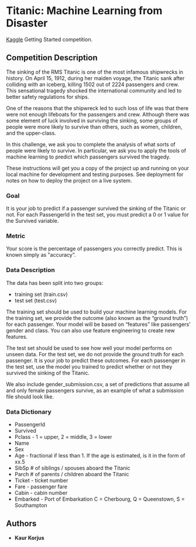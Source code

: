 # Titanic: Machine Learning from Disaster

[Kaggle](https://www.kaggle.com/c/titanic) Getting Started competition. 

## Competition Description
The sinking of the RMS Titanic is one of the most infamous shipwrecks in history.  On April 15, 1912, during her maiden voyage, the Titanic sank after colliding with an iceberg, killing 1502 out of 2224 passengers and crew. This sensational tragedy shocked the international community and led to better safety regulations for ships.

One of the reasons that the shipwreck led to such loss of life was that there were not enough lifeboats for the passengers and crew. Although there was some element of luck involved in surviving the sinking, some groups of people were more likely to survive than others, such as women, children, and the upper-class.

In this challenge, we ask you to complete the analysis of what sorts of people were likely to survive. In particular, we ask you to apply the tools of machine learning to predict which passengers survived the tragedy.

These instructions will get you a copy of the project up and running on your local machine for development and testing purposes. See deployment for notes on how to deploy the project on a live system.

### Goal
It is your job to predict if a passenger survived the sinking of the Titanic or not. 
For each PassengerId in the test set, you must predict a 0 or 1 value for the Survived variable.

### Metric
Your score is the percentage of passengers you correctly predict. This is known simply as "accuracy”.

### Data Description
The data has been split into two groups:
* training set (train.csv)
* test set (test.csv)  

The training set should be used to build your machine learning models. For the training set, we provide the outcome (also known as the “ground truth”) for each passenger. Your model will be based on “features” like passengers’ gender and class. You can also use feature engineering to create new features.

The test set should be used to see how well your model performs on unseen data. For the test set, we do not provide the ground truth for each passenger. It is your job to predict these outcomes. For each passenger in the test set, use the model you trained to predict whether or not they survived the sinking of the Titanic.

We also include gender_submission.csv, a set of predictions that assume all and only female passengers survive, as an example of what a submission file should look like.

### Data Dictionary
* PassengerId
* Survived
* Pclass - 1 = upper, 2 = middle, 3 = lower
* Name
* Sex
* Age - fractional if less than 1. If the age is estimated, is it in the form of xx.5
* SibSp # of siblings / spouses aboard the Titanic 
* Parch # of parents / children aboard the Titanic 
* Ticket - ticket number
* Fare - passenger fare
* Cabin - cabin number
* Embarked - Port of Embarkation C = Cherbourg, Q = Queenstown, S = Southampton  


## Authors

* **Kaur Korjus**
